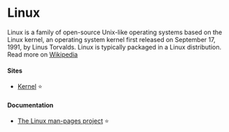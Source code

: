 # Linux

Linux is a family of open-source Unix-like operating systems based on the Linux kernel, an operating system kernel first released on September 17, 1991, by Linus Torvalds. Linux is typically packaged in a Linux distribution. Read more on [Wikipedia](https://en.wikipedia.org/wiki/Linux)

#### Sites
  - [Kernel](https://www.kernel.org) ⭐

#### Documentation
  - [The Linux man-pages project](https://www.kernel.org/doc/man-pages) ⭐
